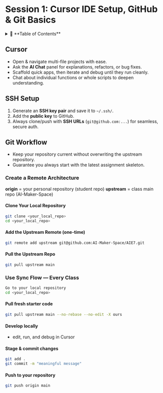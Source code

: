 # Session 1: Cursor IDE Setup, GitHub & Git Basics

<details>
  <summary>📑 **Table of Contents**</summary>

- [Cursor](#cursor)
- [SSH Setup](#ssh-setup)
- [Git Workflow](#git-workflow)
  - [Create a Remote Architecture](#create-a-remote-architecture)
  - [Clone Your Local Repository](#clone-your-local-repository)
  - [Add the Upstream Remote (one-time)](#add-the-upstream-remote-one-time)
  - [Pull the Upstream Repo](#pull-the-upstream-repo)
  - [Use Sync Flow — Every Class](#use-sync-flow--every-class)
    - [Pull fresh starter code](#pull-fresh-starter-code)
    - [Develop locally](#develop-locally)
    - [Stage & commit changes](#stage--commit-changes)
    - [Push to your repository](#push-to-your-repository)

</details>

## Cursor
- Open & navigate multi-file projects with ease.  
- Ask the **AI Chat** panel for explanations, refactors, or bug fixes.  
- Scaffold quick apps, then iterate and debug until they run cleanly.  
- Chat about individual functions or whole scripts to deepen understanding.  

## SSH Setup
1. Generate an **SSH key pair** and save it to `~/.ssh/`.
2. Add the **public key** to GitHub.
3. Always clone/push with **SSH URLs** (`git@github.com:...`) for seamless, secure auth.

## Git Workflow
* Keep your repository current without overwriting the upstream repository.
* Guarantee you always start with the latest assignment skeleton.

### Create a Remote Architecture
**origin** = your personal repository (student repo)
**upstream** = class main repo (AI-Maker-Space)

#### Clone Your Local Repository
```bash
git clone <your_local_repo>
cd <your_local_repo>
```

#### Add the Upstream Remote (one-time)
```bash
git remote add upstream git@github.com:AI-Maker-Space/AIE7.git
```

#### Pull the Upstream Repo
```bash
git pull upstream main
```

### Use Sync Flow — Every Class
```bash
Go to your local repository
cd <your_local_repo>
```

#### Pull fresh starter code
```bash
git pull upstream main --no-rebase --no-edit -X ours
```

#### Develop locally
* edit, run, and debug in Cursor

#### Stage & commit changes
```bash
git add .
git commit -m "meaningful message"
```

#### Push to your repository
```bash
git push origin main
```
